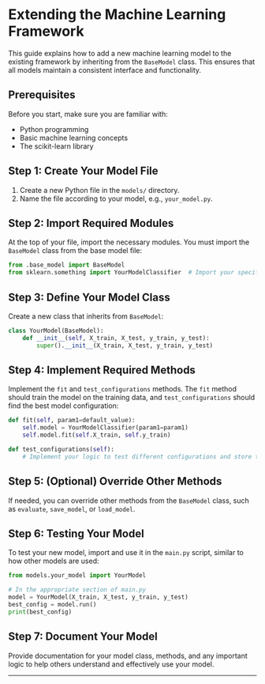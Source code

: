 # Extending the Machine Learning Framework

This guide explains how to add a new machine learning model to the existing framework by inheriting from the `BaseModel` class. This ensures that all models maintain a consistent interface and functionality.

## Prerequisites

Before you start, make sure you are familiar with:
- Python programming
- Basic machine learning concepts
- The scikit-learn library

## Step 1: Create Your Model File

1. Create a new Python file in the `models/` directory.
2. Name the file according to your model, e.g., `your_model.py`.

## Step 2: Import Required Modules

At the top of your file, import the necessary modules. You must import the `BaseModel` class from the base model file:

```python
from .base_model import BaseModel
from sklearn.something import YourModelClassifier  # Import your specific model class from scikit-learn or another library
```

## Step 3: Define Your Model Class

Create a new class that inherits from `BaseModel`:

```python
class YourModel(BaseModel):
    def __init__(self, X_train, X_test, y_train, y_test):
        super().__init__(X_train, X_test, y_train, y_test)
```

## Step 4: Implement Required Methods

Implement the `fit` and `test_configurations` methods. The `fit` method should train the model on the training data, and `test_configurations` should find the best model configuration:

```python
def fit(self, param1=default_value):
    self.model = YourModelClassifier(param1=param1)
    self.model.fit(self.X_train, self.y_train)

def test_configurations(self):
    # Implement your logic to test different configurations and store the best result in self.results
```

## Step 5: (Optional) Override Other Methods

If needed, you can override other methods from the `BaseModel` class, such as `evaluate`, `save_model`, or `load_model`.

## Step 6: Testing Your Model

To test your new model, import and use it in the `main.py` script, similar to how other models are used:

```python
from models.your_model import YourModel

# In the appropriate section of main.py
model = YourModel(X_train, X_test, y_train, y_test)
best_config = model.run()
print(best_config)
```

## Step 7: Document Your Model

Provide documentation for your model class, methods, and any important logic to help others understand and effectively use your model.

---